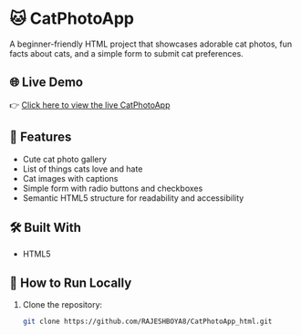# 🐱 CatPhotoApp

A beginner-friendly HTML project that showcases adorable cat photos, fun facts about cats, and a simple form to submit cat preferences.

## 🌐 Live Demo

👉 [Click here to view the live CatPhotoApp](https://rajeshboya8.github.io/CatPhotoApp_html/)

## 📸 Features

- Cute cat photo gallery
- List of things cats love and hate
- Cat images with captions
- Simple form with radio buttons and checkboxes
- Semantic HTML5 structure for readability and accessibility

## 🛠️ Built With

- HTML5

## 🚀 How to Run Locally

1. Clone the repository:
   ```bash
   git clone https://github.com/RAJESHBOYA8/CatPhotoApp_html.git
